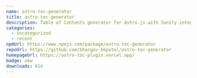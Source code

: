 ```yaml
---
name: astro-toc-generator
title: astro-toc-generator
description: Table of Contents generator for Astro.js with Sanity integration
categories:
  - uncategorized
  - recent
npmUrl: https://www.npmjs.com/package/astro-toc-generator
repoUrl: https://github.com/bhargav-bkpatel/astro-toc-generator
homepageUrl: https://astro-toc-plugin.vercel.app/
badge: new
downloads: 614
---
```

